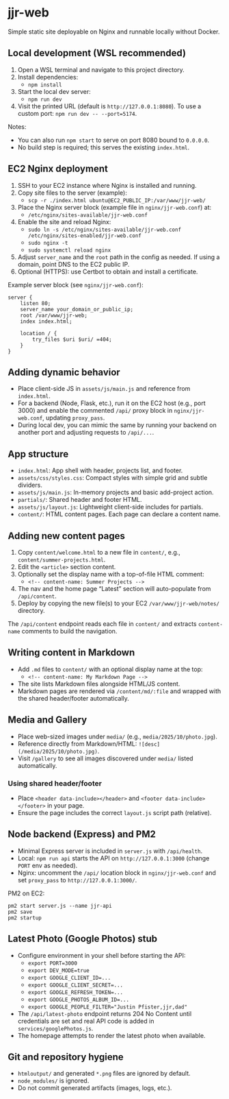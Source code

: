 # jjr-web

Simple static site deployable on Nginx and runnable locally without Docker.

## Local development (WSL recommended)

1. Open a WSL terminal and navigate to this project directory.
2. Install dependencies:
   - `npm install`
3. Start the local dev server:
   - `npm run dev`
4. Visit the printed URL (default is `http://127.0.0.1:8080`). To use a custom port: `npm run dev -- --port=5174`.

Notes:
- You can also run `npm start` to serve on port 8080 bound to `0.0.0.0`.
- No build step is required; this serves the existing `index.html`.

## EC2 Nginx deployment

1. SSH to your EC2 instance where Nginx is installed and running.
2. Copy site files to the server (example):
   - `scp -r ./index.html ubuntu@EC2_PUBLIC_IP:/var/www/jjr-web/`
3. Place the Nginx server block (example file in `nginx/jjr-web.conf`) at:
   - `/etc/nginx/sites-available/jjr-web.conf`
4. Enable the site and reload Nginx:
   - `sudo ln -s /etc/nginx/sites-available/jjr-web.conf /etc/nginx/sites-enabled/jjr-web.conf`
   - `sudo nginx -t`
   - `sudo systemctl reload nginx`
5. Adjust `server_name` and the `root` path in the config as needed. If using a domain, point DNS to the EC2 public IP.
6. Optional (HTTPS): use Certbot to obtain and install a certificate.

Example server block (see `nginx/jjr-web.conf`):

```
server {
    listen 80;
    server_name your_domain_or_public_ip;
    root /var/www/jjr-web;
    index index.html;

    location / {
        try_files $uri $uri/ =404;
    }
}
```

## Adding dynamic behavior

- Place client-side JS in `assets/js/main.js` and reference from `index.html`.
- For a backend (Node, Flask, etc.), run it on the EC2 host (e.g., port 3000) and enable the commented `/api/` proxy block in `nginx/jjr-web.conf`, updating `proxy_pass`.
- During local dev, you can mimic the same by running your backend on another port and adjusting requests to `/api/...`.

## App structure

- `index.html`: App shell with header, projects list, and footer.
- `assets/css/styles.css`: Compact styles with simple grid and subtle dividers.
- `assets/js/main.js`: In-memory projects and basic add-project action.
- `partials/`: Shared header and footer HTML.
- `assets/js/layout.js`: Lightweight client-side includes for partials.
 - `content/`: HTML content pages. Each page can declare a content name.

## Adding new content pages

1. Copy `content/welcome.html` to a new file in `content/`, e.g., `content/summer-projects.html`.
2. Edit the `<article>` section content.
3. Optionally set the display name with a top-of-file HTML comment:
   - `<!-- content-name: Summer Projects -->`
4. The nav and the home page “Latest” section will auto-populate from `/api/content`.
4. Deploy by copying the new file(s) to your EC2 `/var/www/jjr-web/notes/` directory.

The `/api/content` endpoint reads each file in `content/` and extracts `content-name` comments to build the navigation.

## Writing content in Markdown

- Add `.md` files to `content/` with an optional display name at the top:
  - `<!-- content-name: My Markdown Page -->`
- The site lists Markdown files alongside HTML/JS content.
- Markdown pages are rendered via `/content/md/:file` and wrapped with the shared header/footer automatically.

## Media and Gallery

- Place web-sized images under `media/` (e.g., `media/2025/10/photo.jpg`).
- Reference directly from Markdown/HTML: `![desc](/media/2025/10/photo.jpg)`.
- Visit `/gallery` to see all images discovered under `media/` listed automatically.

### Using shared header/footer

- Place `<header data-include></header>` and `<footer data-include></footer>` in your page.
- Ensure the page includes the correct `layout.js` script path (relative).

## Node backend (Express) and PM2

- Minimal Express server is included in `server.js` with `/api/health`.
- Local: `npm run api` starts the API on `http://127.0.0.1:3000` (change `PORT` env as needed).
- Nginx: uncomment the `/api/` location block in `nginx/jjr-web.conf` and set `proxy_pass` to `http://127.0.0.1:3000/`.

PM2 on EC2:
```
pm2 start server.js --name jjr-api
pm2 save
pm2 startup
```

## Latest Photo (Google Photos) stub

- Configure environment in your shell before starting the API:
  - `export PORT=3000`
  - `export DEV_MODE=true`
  - `export GOOGLE_CLIENT_ID=...`
  - `export GOOGLE_CLIENT_SECRET=...`
  - `export GOOGLE_REFRESH_TOKEN=...`
  - `export GOOGLE_PHOTOS_ALBUM_ID=...`
  - `export GOOGLE_PEOPLE_FILTER="Justin Pfister,jjr,dad"`
- The `/api/latest-photo` endpoint returns 204 No Content until credentials are set and real API code is added in `services/googlePhotos.js`.
- The homepage attempts to render the latest photo when available.

## Git and repository hygiene

- `htmloutput/` and generated `*.png` files are ignored by default.
- `node_modules/` is ignored.
- Do not commit generated artifacts (images, logs, etc.).
